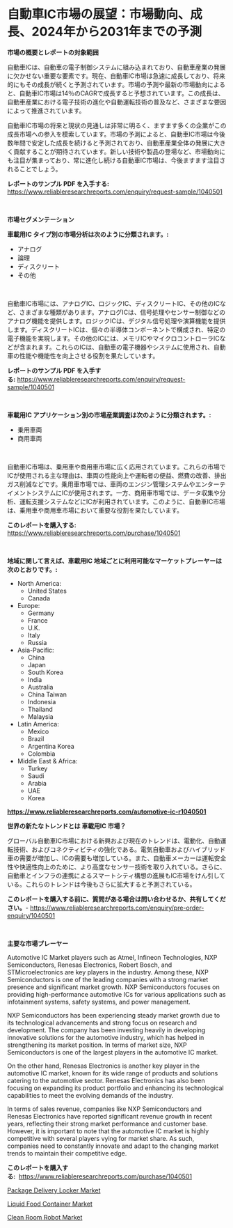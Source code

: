 <p><h1>自動車IC市場の展望：市場動向、成長、2024年から2031年までの予測</h1></p><p><strong>市場の概要とレポートの対象範囲</strong></p>
<p><p>自動車ICは、自動車の電子制御システムに組み込まれており、自動車産業の発展に欠かせない重要な要素です。現在、自動車IC市場は急速に成長しており、将来的にもその成長が続くと予測されています。市場の予測や最新の市場動向によると、自動車IC市場は14％のCAGRで成長すると予想されています。この成長は、自動車産業における電子技術の進化や自動運転技術の普及など、さまざまな要因によって推進されています。</p><p>自動車IC市場の将来と現状の見通しは非常に明るく、ますます多くの企業がこの成長市場への参入を模索しています。市場の予測によると、自動車IC市場は今後数年間で安定した成長を続けると予測されており、自動車産業全体の発展に大きく貢献することが期待されています。新しい技術や製品の登場など、市場動向にも注目が集まっており、常に進化し続ける自動車IC市場は、今後ますます注目されることでしょう。</p></p>
<p><strong>レポートのサンプル PDF を入手する:</strong> <a href="https://www.reliableresearchreports.com/enquiry/request-sample/1040501">https://www.reliableresearchreports.com/enquiry/request-sample/1040501</a></p>
<p>&nbsp;</p>
<p><strong>市場セグメンテーション</strong></p>
<p><strong>車載用IC タイプ別の市場分析は次のように分類されます。:</strong></p>
<p><ul><li>アナログ</li><li>論理</li><li>ディスクリート</li><li>その他</li></ul></p>
<p>&nbsp;</p>
<p><p>自動車IC市場には、アナログIC、ロジックIC、ディスクリートIC、その他のICなど、さまざまな種類があります。アナログICは、信号処理やセンサー制御などのアナログ機能を提供します。ロジックICは、デジタル信号処理や演算機能を提供します。ディスクリートICは、個々の半導体コンポーネントで構成され、特定の電子機能を実現します。その他のICには、メモリICやマイクロコントローラICなどが含まれます。これらのICは、自動車の電子機器やシステムに使用され、自動車の性能や機能性を向上させる役割を果たしています。</p></p>
<p><strong>レポートのサンプル PDF を入手する:</strong>&nbsp;<a href="https://www.reliableresearchreports.com/enquiry/request-sample/1040501">https://www.reliableresearchreports.com/enquiry/request-sample/1040501</a></p>
<p>&nbsp;</p>
<p><strong> 車載用IC アプリケーション別の市場産業調査は次のように分類されます。:</strong></p>
<p><ul><li>乗用車両</li><li>商用車両</li></ul></p>
<p>&nbsp;</p>
<p><p>自動車IC市場は、乗用車や商用車市場に広く応用されています。これらの市場でICが使用される主な理由は、車両の性能向上や運転者の便益、燃費の改善、排出ガス削減などです。乗用車市場では、車両のエンジン管理システムやエンターテイメントシステムにICが使用されます。一方、商用車市場では、データ収集や分析、運転支援システムなどにICが利用されています。このように、自動車IC市場は、乗用車や商用車市場において重要な役割を果たしています。</p></p>
<p><strong>このレポートを購入する:</strong>&nbsp; <a href="https://www.reliableresearchreports.com/purchase/1040501">https://www.reliableresearchreports.com/purchase/1040501</a></p>
<p>&nbsp;</p>
<p><strong>地域に関して言えば、車載用IC 地域ごとに利用可能なマーケットプレーヤーは次のとおりです。:</strong></p>
<p><ul>
    <li>
        North America:
        <ul>
            <li>United States</li>
            <li>Canada</li>
        </ul>
    </li>
    <li>
        Europe:
        <ul>
            <li>Germany</li>
            <li>France</li>
            <li>U.K.</li>
            <li>Italy</li>
            <li>Russia</li>
        </ul>
    </li>
    <li>
        Asia-Pacific:
        <ul>
            <li>China</li>
            <li>Japan</li>
            <li>South Korea</li>
            <li>India</li>
            <li>Australia</li>
            <li>China Taiwan</li>
            <li>Indonesia</li>
            <li>Thailand</li>
            <li>Malaysia</li>
        </ul>
    </li>
    <li>
        Latin America:
        <ul>
            <li>Mexico</li>
            <li>Brazil</li>
            <li>Argentina Korea</li>
            <li>Colombia</li>
        </ul>
    </li>
    <li>
        Middle East & Africa:
        <ul>
            <li>Turkey</li>
            <li>Saudi</li>
            <li>Arabia</li>
            <li>UAE</li>
            <li>Korea</li>
        </ul>
    </li>
    </ul></p>
<p><strong><a href="https://www.reliableresearchreports.com/automotive-ic-r1040501">https://www.reliableresearchreports.com/automotive-ic-r1040501</a></strong>&nbsp;</p>
<p><strong>世界の新たなトレンドとは 車載用IC 市場？</strong></p>
<p><p>グローバル自動車IC市場における新興および現在のトレンドは、電動化、自動運転技術、およびコネクティビティの強化である。電気自動車およびハイブリッド車の需要が増加し、ICの需要も増加している。また、自動車メーカーは運転安全性や快適性向上のために、より高度なセンサー技術を取り入れている。さらに、自動車とインフラの連携によるスマートシティ構想の進展もIC市場をけん引している。これらのトレンドは今後もさらに拡大すると予測されている。</p></p>
<p><strong>このレポートを購入する前に、質問がある場合は問い合わせるか、共有してください。</strong>- <a href="https://www.reliableresearchreports.com/enquiry/pre-order-enquiry/1040501">https://www.reliableresearchreports.com/enquiry/pre-order-enquiry/1040501</a></p>
<p>&nbsp;</p>
<p><strong>主要な市場プレーヤー</strong></p>
<p><p>Automotive IC Market players such as Atmel, Infineon Technologies, NXP Semiconductors, Renesas Electronics, Robert Bosch, and STMicroelectronics are key players in the industry. Among these, NXP Semiconductors is one of the leading companies with a strong market presence and significant market growth. NXP Semiconductors focuses on providing high-performance automotive ICs for various applications such as infotainment systems, safety systems, and power management.</p><p>NXP Semiconductors has been experiencing steady market growth due to its technological advancements and strong focus on research and development. The company has been investing heavily in developing innovative solutions for the automotive industry, which has helped in strengthening its market position. In terms of market size, NXP Semiconductors is one of the largest players in the automotive IC market.</p><p>On the other hand, Renesas Electronics is another key player in the automotive IC market, known for its wide range of products and solutions catering to the automotive sector. Renesas Electronics has also been focusing on expanding its product portfolio and enhancing its technological capabilities to meet the evolving demands of the industry.</p><p>In terms of sales revenue, companies like NXP Semiconductors and Renesas Electronics have reported significant revenue growth in recent years, reflecting their strong market performance and customer base. However, it is important to note that the automotive IC market is highly competitive with several players vying for market share. As such, companies need to constantly innovate and adapt to the changing market trends to maintain their competitive edge.</p></p>
<p><strong>このレポートを購入する:</strong>&nbsp;&nbsp;<a href="https://www.reliableresearchreports.com/purchase/1040501">https://www.reliableresearchreports.com/purchase/1040501</a></p>
<p><p><a href="https://github.com/kosella/Market-Research-Report-List-2/blob/main/package-delivery-locker-market.md">Package Delivery Locker Market</a></p><p><a href="https://github.com/kufem1/Market-Research-Report-List-2/blob/main/liquid-food-container-market.md">Liquid Food Container Market</a></p><p><a href="https://github.com/nathandecarvalho/Market-Research-Report-List-2/blob/main/clean-room-robot-market.md">Clean Room Robot Market</a></p></p>